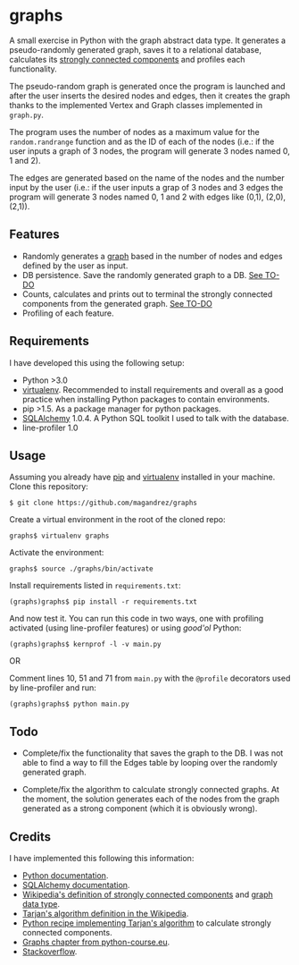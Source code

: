 # graphs
A small exercise in Python with the graph abstract data type. It generates a pseudo-randomly generated graph, saves it to a relational database, calculates its [strongly connected components](http://www.wikiwand.com/en/Strongly_connected_component) and profiles each functionality.

The pseudo-random graph is generated once the program is launched and after the user inserts the desired nodes and edges, then it creates the graph thanks to the implemented Vertex and Graph classes implemented in ```graph.py```.

The program uses the number of nodes as a maximum value for the ```random.randrange``` function and as the ID of each of the nodes (i.e.: if the user inputs a graph of 3 nodes, the program will generate 3 nodes named 0, 1 and 2).

The edges are generated based on the name of the nodes and the number input by the user (i.e.: if the user inputs a grap of 3 nodes and 3 edges the program will generate 3 nodes named 0, 1 and 2 with edges like (0,1), (2,0), (2,1)).


## Features
- Randomly generates a [graph](http://www.wikiwand.com/en/Graph_%28abstract_data_type%29) based in the number of nodes and edges defined by the user as input.
- DB persistence. Save the randomly generated graph to a DB. [See TO-DO](#todo)
- Counts, calculates and prints out to terminal the strongly connected components from the generated graph. [See TO-DO](#todo)
- Profiling of each feature.

## Requirements

I have developed this using the following setup:

- Python >3.0
- [virtualenv](http://virtualenv.readthedocs.org/en/latest/). Recommended to install requirements and overall as a good practice when installing Python packages to contain environments.
- pip >1.5. As a package manager for python packages.
- [SQLAlchemy](http://sqlalchemy.org/) 1.0.4. A Python SQL toolkit I used to talk with the database.
- line-profiler 1.0

## Usage

Assuming you already have [pip](https://pip.pypa.io/en/latest/installing.html) and [virtualenv](https://virtualenv.pypa.io/en/latest/installation.html) installed in your machine. Clone this repository:

```
$ git clone https://github.com/magandrez/graphs
```
Create a virtual environment in the root of the cloned repo:

```
graphs$ virtualenv graphs

```

Activate the environment:

```
graphs$ source ./graphs/bin/activate

```

Install requirements listed in ```requirements.txt```:

```
(graphs)graphs$ pip install -r requirements.txt

```

And now test it. You can run this code in two ways, one with profiling activated (using line-profiler features) or using _good'ol_ Python:

```
(graphs)graphs$ kernprof -l -v main.py

```

OR

Comment lines 10, 51 and 71 from ```main.py``` with the ```@profile``` decorators used by line-profiler and run:

```
(graphs)graphs$ python main.py

```

## Todo

- Complete/fix the functionality that saves the graph to the DB. I was not able to find a way to fill the Edges table by looping over the randomly generated graph.

- Complete/fix the algorithm to calculate strongly connected graphs. At the moment, the solution generates each of the nodes from the graph generated as a strong component (which it is obviously wrong).

## Credits

I have implemented this following this information:

- [Python documentation](https://docs.python.org/3.4/tutorial/).
- [SQLAlchemy documentation](http://docs.sqlalchemy.org/en/improve_toc/index.html).
- [Wikipedia's definition of strongly connected components](http://www.wikiwand.com/en/Strongly_connected_component) and [graph data type](http://www.wikiwand.com/en/Graph_%28abstract_data_type%29).
- [Tarjan's algorithm definition in the Wikipedia](http://www.wikiwand.com/en/Tarjan%27s_strongly_connected_components_algorithm).
- [Python recipe implementing Tarjan's algorithm](http://code.activestate.com/recipes/578507-strongly-connected-components-of-a-directed-graph/) to calculate strongly connected components.
- [Graphs chapter from python-course.eu](http://www.python-course.eu/graphs_python.php).
- [Stackoverflow](http://stackoverflow.com/).
